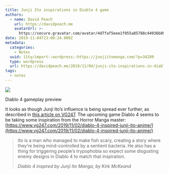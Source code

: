 ```yaml
---
title: Junji Ito inspirations in Diablo 4 game
authors:
  - name: David Peach
    url: https://davidpeach.me
    avatarUrl: >-
      https://secure.gravatar.com/avatar/4d7faf5eee1f055a85788c44936b8995eaab6dfb004e7854ec747ccb272e91ee?s=96&d=mm&r=g
date: 2019-11-04T23:00:24.000Z
metadata:
  categories:
    - Notes
  uuid: 11ty/import::wordpress::https://junjiitomanga.com/?p=34289
  type: wordpress
  url: https://davidpeach.me/2019/11/04/junji-ito-inspirations-in-diablo-4-game/
tags:
  - notes
---
```

![](https://cdn.davidpeach.me/2019/11/Diablo-4-gameplay-preview-1024x683.jpg)

Diablo 4 gameplay preview

It looks as though Junji Ito’s influence is being spread ever further, as described in [this article on VG247](https://www.vg247.com/2019/11/02/diablo-4-inspired-junji-ito-anime/). The upcoming game Diablo 4 seems to be taking some inspiration from the Horror Manga master: [https://www.vg247.com/2019/11/02/diablo-4-inspired-junji-ito-anime/](https://www.vg247.com/2019/11/02/diablo-4-inspired-junji-ito-anime/)

> Ito is a man who managed to make fish scary, creating a story where they’re being mind-controlled by a sentient bacteria. He also has a thing for triggering people’s trypophobia so expect some disgusting enemy designs in Diablo 4 to match that inspiration.
> 
> <cite>Diablo 4 inspired by Junji Ito Manga, by Kirk McKeand</cite>